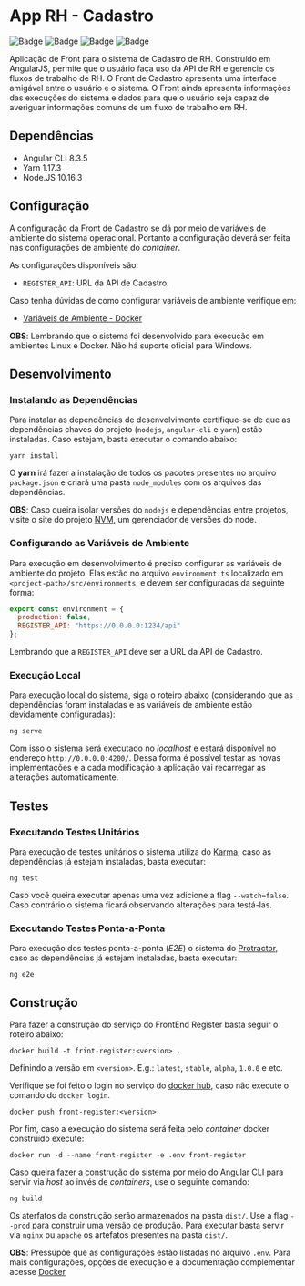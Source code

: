 # App RH - Cadastro

![Badge](https://img.shields.io/badge/example-ok-brightgreen?style=flat-square)
![Badge](https://img.shields.io/badge/build-failing-red?style=flat-square)
![Badge](https://img.shields.io/badge/tests-ok-brightgreen?style=flat-square)
![Badge](https://img.shields.io/badge/quality-66%25-yellow?style=flat-square)

Aplicação de Front para o sistema de Cadastro de RH. Construído em AngularJS, permite
que o usuário faça uso da API de RH e gerencie os fluxos de trabalho de RH. O Front
de Cadastro apresenta uma interface amigável entre o usuário e o sistema. O Front
ainda apresenta informações das execuções do sistema e dados para que o usuário
seja capaz de averiguar informações comuns de um fluxo de trabalho em RH.

## Dependências

- Angular CLI 8.3.5
- Yarn 1.17.3
- Node.JS 10.16.3

## Configuração

A configuração da Front de Cadastro se dá por meio de variáveis de ambiente do
sistema operacional. Portanto a configuração deverá ser feita nas configurações
de ambiente do _container_.

As configurações disponíveis são:

- `REGISTER_API`: URL da API de Cadastro.

Caso tenha dúvidas de como configurar variáveis de ambiente verifique em:

- [Variáveis de Ambiente - Docker](https://serverascode.com/2014/05/29/environment-variables-with-docker.html)

**OBS**: Lembrando que o sistema foi desenvolvido para execução em ambientes Linux
e Docker. Não há suporte oficial para Windows.

## Desenvolvimento

### Instalando as Dependências

Para instalar as dependências de desenvolvimento certifique-se de que as
dependências chaves do projeto (`nodejs`, `angular-cli` e `yarn`) estão instaladas.
Caso estejam, basta executar o comando abaixo:

```shell
yarn install
```

O **yarn** irá fazer a instalação de todos os pacotes presentes no arquivo `package.json`
e criará uma pasta `node_modules` com os arquivos das dependências.

**OBS**: Caso queira isolar versões do `nodejs` e dependências entre projetos,
visite o site do projeto [NVM](http://nvm.sh), um gerenciador de versões do node.

### Configurando as Variáveis de Ambiente

Para execução em desenvolvimento é preciso configurar as variáveis de ambiente
do projeto. Elas estão no arquivo `environment.ts` localizado em
`<project-path>/src/environments`, e devem ser configuradas da seguinte forma:

```javascript
export const environment = {
  production: false,
  REGISTER_API: "https://0.0.0.0:1234/api"
};
```

Lembrando que a `REGISTER_API` deve ser a URL da API de Cadastro.

### Execução Local

Para execução local do sistema, siga o roteiro abaixo (considerando que as dependências
foram instaladas e as variáveis de ambiente estão devidamente configuradas):

```shell
ng serve
```

Com isso o sistema será executado no _localhost_ e estará disponível no endereço
`http://0.0.0.0:4200/`. Dessa forma é possível testar as novas implementações e
a cada modificação a aplicação vai recarregar as alterações automaticamente.

## Testes

### Executando Testes Unitários

Para execução de testes unitários o sistema utiliza do [Karma](https://karma-runner.github.io/latest/index.html),
caso as dependências já estejam instaladas, basta executar:

```shell
ng test
```

Caso você queira executar apenas uma vez adicione a flag `--watch=false`. Caso
contrário o sistema ficará observando alterações para testá-las.

### Executando Testes Ponta-a-Ponta

Para execução dos testes ponta-a-ponta (_E2E_) o sistema do [Protractor](https://www.protractortest.org/#/),
caso as dependências já estejam instaladas, basta executar:

```shell
ng e2e
```

## Construção

Para fazer a construção do serviço do FrontEnd Register basta seguir o roteiro abaixo:

```shell
docker build -t frint-register:<version> .
```

Definindo a versão em `<version>`. E.g.: `latest`, `stable`, `alpha`, `1.0.0` e etc.

Verifique se foi feito o login no serviço do [docker hub](https://hub.docker.com/),
caso não execute o comando do `docker login`.

```shell
docker push front-register:<version>
```

Por fim, caso a execução do sistema será feita pelo _container_ docker construído
execute:

```shell
docker run -d --name front-register -e .env front-register
```

Caso queira fazer a construção do sistema por meio do Angular CLI para servir via _host_
ao invés de _containers_, use o seguinte comando:

```shell
ng build
```

Os aterfatos da construção serão armazenados na pasta `dist/`. Use a flag `--prod`
para construir uma versão de produção. Para executar basta servir via `nginx` ou
`apache` os artefatos presentes na pasta `dist/`.

**OBS**: Pressupõe que as configurações estão listadas no arquivo `.env`. Para
mais configurações, opções de execução e a documentação complementar acesse [Docker](https://docs.docker.com/)
